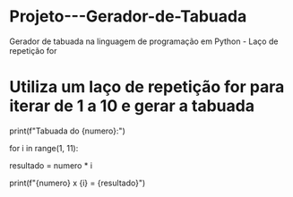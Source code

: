 # Projeto---Gerador-de-Tabuada
Gerador de tabuada na linguagem de programação em Python - Laço de repetição for


# Utiliza um laço de repetição for para iterar de 1 a 10 e gerar a tabuada

print(f"Tabuada do {numero}:")

for i in range(1, 11):

resultado = numero * i

print(f"{numero} x {i} = {resultado}")
